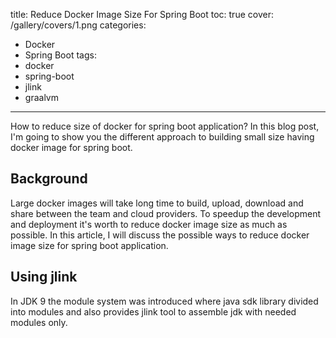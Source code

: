 title: Reduce Docker Image Size For Spring Boot
toc: true
cover: /gallery/covers/1.png
categories:
- Docker
- Spring Boot
tags:
- docker
- spring-boot
- jlink
- graalvm
---

How to reduce size of docker for spring boot application? In this blog post, I'm going to show you the different approach to building small size having docker image for spring boot.

<!-- more -->

## Background

Large docker images will take long time to build, upload, download and share between the team and cloud providers. To speedup the development and deployment it's worth to reduce docker image size as much as possible. In this article, I will discuss the possible ways to reduce docker image size for spring boot application.

## Using jlink

In JDK 9 the module system was introduced where java sdk library divided into modules and also provides jlink tool to assemble jdk with needed modules only.
